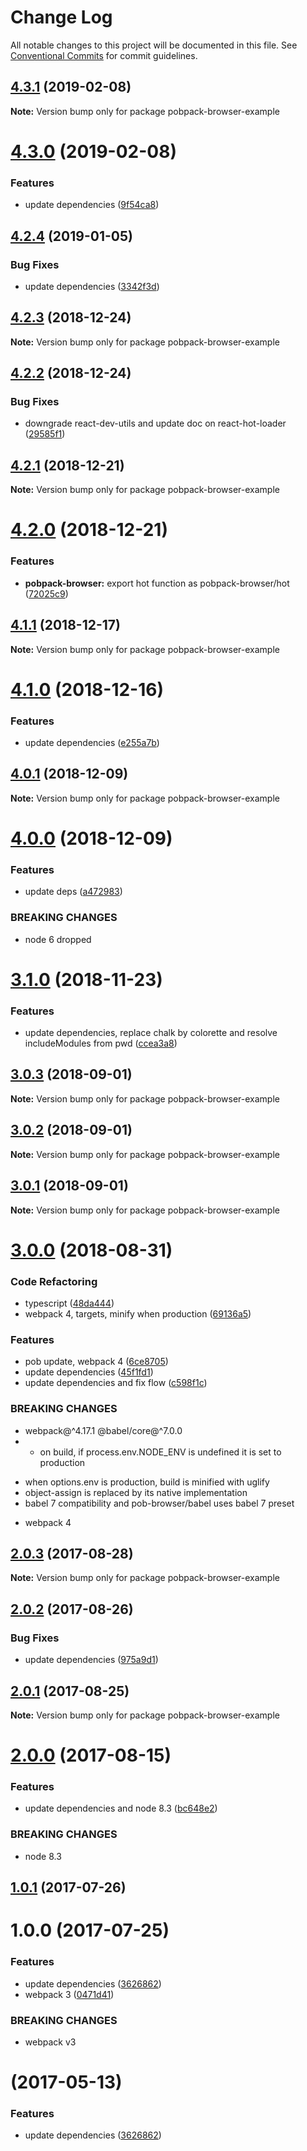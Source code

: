 # Change Log

All notable changes to this project will be documented in this file.
See [Conventional Commits](https://conventionalcommits.org) for commit guidelines.

## [4.3.1](https://github.com/christophehurpeau/pobpack/compare/pobpack-browser-example@4.3.0...pobpack-browser-example@4.3.1) (2019-02-08)

**Note:** Version bump only for package pobpack-browser-example





# [4.3.0](https://github.com/christophehurpeau/pobpack/compare/pobpack-browser-example@4.2.4...pobpack-browser-example@4.3.0) (2019-02-08)


### Features

* update dependencies ([9f54ca8](https://github.com/christophehurpeau/pobpack/commit/9f54ca8))





## [4.2.4](https://github.com/christophehurpeau/pobpack/compare/pobpack-browser-example@4.2.3...pobpack-browser-example@4.2.4) (2019-01-05)


### Bug Fixes

* update dependencies ([3342f3d](https://github.com/christophehurpeau/pobpack/commit/3342f3d))





## [4.2.3](https://github.com/christophehurpeau/pobpack/compare/pobpack-browser-example@4.2.2...pobpack-browser-example@4.2.3) (2018-12-24)

**Note:** Version bump only for package pobpack-browser-example





## [4.2.2](https://github.com/christophehurpeau/pobpack/compare/pobpack-browser-example@4.2.1...pobpack-browser-example@4.2.2) (2018-12-24)


### Bug Fixes

* downgrade react-dev-utils and update doc on react-hot-loader ([29585f1](https://github.com/christophehurpeau/pobpack/commit/29585f1))





## [4.2.1](https://github.com/christophehurpeau/pobpack/compare/pobpack-browser-example@4.2.0...pobpack-browser-example@4.2.1) (2018-12-21)

**Note:** Version bump only for package pobpack-browser-example





# [4.2.0](https://github.com/christophehurpeau/pobpack/compare/pobpack-browser-example@4.1.1...pobpack-browser-example@4.2.0) (2018-12-21)


### Features

* **pobpack-browser:** export hot function as pobpack-browser/hot ([72025c9](https://github.com/christophehurpeau/pobpack/commit/72025c9))





## [4.1.1](https://github.com/christophehurpeau/pobpack/compare/pobpack-browser-example@4.1.0...pobpack-browser-example@4.1.1) (2018-12-17)

**Note:** Version bump only for package pobpack-browser-example





# [4.1.0](https://github.com/christophehurpeau/pobpack/compare/pobpack-browser-example@4.0.1...pobpack-browser-example@4.1.0) (2018-12-16)


### Features

* update dependencies ([e255a7b](https://github.com/christophehurpeau/pobpack/commit/e255a7b))





## [4.0.1](https://github.com/christophehurpeau/pobpack/compare/pobpack-browser-example@4.0.0...pobpack-browser-example@4.0.1) (2018-12-09)

**Note:** Version bump only for package pobpack-browser-example





# [4.0.0](https://github.com/christophehurpeau/pobpack/compare/pobpack-browser-example@3.1.0...pobpack-browser-example@4.0.0) (2018-12-09)


### Features

* update deps ([a472983](https://github.com/christophehurpeau/pobpack/commit/a472983))


### BREAKING CHANGES

* node 6 dropped





# [3.1.0](https://github.com/christophehurpeau/pobpack/compare/pobpack-browser-example@3.0.3...pobpack-browser-example@3.1.0) (2018-11-23)


### Features

* update dependencies, replace chalk by colorette and resolve includeModules from pwd ([ccea3a8](https://github.com/christophehurpeau/pobpack/commit/ccea3a8))





<a name="3.0.3"></a>
## [3.0.3](https://github.com/christophehurpeau/pobpack/compare/pobpack-browser-example@3.0.2...pobpack-browser-example@3.0.3) (2018-09-01)

**Note:** Version bump only for package pobpack-browser-example





<a name="3.0.2"></a>
## [3.0.2](https://github.com/christophehurpeau/pobpack/compare/pobpack-browser-example@3.0.1...pobpack-browser-example@3.0.2) (2018-09-01)

**Note:** Version bump only for package pobpack-browser-example





<a name="3.0.1"></a>
## [3.0.1](https://github.com/christophehurpeau/pobpack/compare/pobpack-browser-example@3.0.0...pobpack-browser-example@3.0.1) (2018-09-01)

**Note:** Version bump only for package pobpack-browser-example





<a name="3.0.0"></a>
# [3.0.0](https://github.com/christophehurpeau/pobpack/compare/pobpack-browser-example@2.0.3...pobpack-browser-example@3.0.0) (2018-08-31)


### Code Refactoring

* typescript ([48da444](https://github.com/christophehurpeau/pobpack/commit/48da444))
* webpack 4, targets, minify when production ([69136a5](https://github.com/christophehurpeau/pobpack/commit/69136a5))


### Features

* pob update, webpack 4 ([6ce8705](https://github.com/christophehurpeau/pobpack/commit/6ce8705))
* update dependencies ([45f1fd1](https://github.com/christophehurpeau/pobpack/commit/45f1fd1))
* update dependencies and fix flow ([c598f1c](https://github.com/christophehurpeau/pobpack/commit/c598f1c))


### BREAKING CHANGES

* webpack@^4.17.1 @babel/core@^7.0.0
* - on build, if process.env.NODE_ENV is undefined it is set to production
- when options.env is production, build is minified with uglify
- object-assign is replaced by its native implementation
- babel 7 compatibility and pob-browser/babel uses babel 7 preset
* webpack 4





<a name="2.0.3"></a>
## [2.0.3](https://github.com/christophehurpeau/pobpack/compare/pobpack-browser-example@2.0.2...pobpack-browser-example@2.0.3) (2017-08-28)




**Note:** Version bump only for package pobpack-browser-example

<a name="2.0.2"></a>
## [2.0.2](https://github.com/christophehurpeau/pobpack/compare/pobpack-browser-example@2.0.1...pobpack-browser-example@2.0.2) (2017-08-26)


### Bug Fixes

* update dependencies ([975a9d1](https://github.com/christophehurpeau/pobpack/commit/975a9d1))




<a name="2.0.1"></a>
## [2.0.1](https://github.com/christophehurpeau/pobpack/compare/pobpack-browser-example@2.0.0...pobpack-browser-example@2.0.1) (2017-08-25)




**Note:** Version bump only for package pobpack-browser-example

<a name="2.0.0"></a>
# [2.0.0](https://github.com/christophehurpeau/pobpack/compare/pobpack-browser-example@1.0.1...pobpack-browser-example@2.0.0) (2017-08-15)


### Features

* update dependencies and node 8.3 ([bc648e2](https://github.com/christophehurpeau/pobpack/commit/bc648e2))


### BREAKING CHANGES

* node 8.3




<a name="1.0.1"></a>
## [1.0.1](https://github.com/christophehurpeau/pobpack/compare/pobpack-browser-example@1.0.0...pobpack-browser-example@1.0.1) (2017-07-26)




<a name="1.0.0"></a>
# 1.0.0 (2017-07-25)


### Features

* update dependencies ([3626862](https://github.com/christophehurpeau/pobpack/commit/3626862))
* webpack 3 ([0471d41](https://github.com/christophehurpeau/pobpack/commit/0471d41))


### BREAKING CHANGES

* webpack v3




<a name=""></a>
#  (2017-05-13)


### Features

* update dependencies ([3626862](https://github.com/christophehurpeau/pobpack/commit/3626862))
